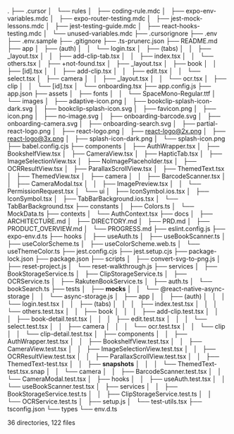 .
├── .cursor
│   └── rules
│       ├── coding-rule.mdc
│       ├── expo-env-variables.mdc
│       ├── expo-router-testing.mdc
│       ├── jest-mock-lessons.mdc
│       ├── jest-testing-guide.mdc
│       ├── react-hooks-testing.mdc
│       └── unused-variables.mdc
├── .cursorignore
├── .env
├── .env.sample
├── .gitignore
├── .ts-prunerc.json
├── README.md
├── app
│   ├── (auth)
│   │   └── login.tsx
│   ├── (tabs)
│   │   ├── _layout.tsx
│   │   ├── add-clip-tab.tsx
│   │   ├── index.tsx
│   │   └── others.tsx
│   ├── +not-found.tsx
│   ├── _layout.tsx
│   ├── book
│   │   ├── [id].tsx
│   │   ├── add-clip.tsx
│   │   ├── edit.tsx
│   │   └── select.tsx
│   ├── camera
│   │   ├── _layout.tsx
│   │   └── ocr.tsx
│   ├── clip
│   │   └── [id].tsx
│   └── onboarding.tsx
├── app.config.js
├── app.json
├── assets
│   ├── fonts
│   │   └── SpaceMono-Regular.ttf
│   └── images
│       ├── adaptive-icon.png
│       ├── bookclip-splash-icon-dark.svg
│       ├── bookclip-splash-icon.svg
│       ├── favicon.png
│       ├── icon.png
│       ├── no-image.svg
│       ├── onboarding-barcode.svg
│       ├── onboarding-camera.svg
│       ├── onboarding-search.svg
│       ├── partial-react-logo.png
│       ├── react-logo.png
│       ├── react-logo@2x.png
│       ├── react-logo@3x.png
│       ├── splash-icon-dark.png
│       └── splash-icon.png
├── babel.config.cjs
├── components
│   ├── AuthWrapper.tsx
│   ├── BookshelfView.tsx
│   ├── CameraView.tsx
│   ├── HapticTab.tsx
│   ├── ImageSelectionView.tsx
│   ├── NoImagePlaceholder.tsx
│   ├── OCRResultView.tsx
│   ├── ParallaxScrollView.tsx
│   ├── ThemedText.tsx
│   ├── ThemedView.tsx
│   ├── camera
│   │   ├── BarcodeScanner.tsx
│   │   ├── CameraModal.tsx
│   │   ├── ImagePreview.tsx
│   │   └── PermissionRequest.tsx
│   └── ui
│       ├── IconSymbol.ios.tsx
│       ├── IconSymbol.tsx
│       ├── TabBarBackground.ios.tsx
│       └── TabBarBackground.tsx
├── constants
│   ├── Colors.ts
│   └── MockData.ts
├── contexts
│   └── AuthContext.tsx
├── docs
│   ├── ARCHITECTURE.md
│   ├── DIRECTORY.md
│   ├── PRD.md
│   ├── PRODUCT_OVERVIEW.md
│   └── PROGRESS.md
├── eslint.config.js
├── expo-env.d.ts
├── hooks
│   ├── useAuth.ts
│   ├── useBookScanner.ts
│   ├── useColorScheme.ts
│   ├── useColorScheme.web.ts
│   └── useThemeColor.ts
├── jest.config.cjs
├── jest.setup.cjs
├── package-lock.json
├── package.json
├── scripts
│   ├── convert-svg-to-png.js
│   ├── reset-project.js
│   └── reset-walkthrough.js
├── services
│   ├── BookStorageService.ts
│   ├── ClipStorageService.ts
│   ├── OCRService.ts
│   ├── RakutenBookService.ts
│   ├── auth.ts
│   └── bookSearch.ts
├── tests
│   ├── __mocks__
│   │   └── @react-native-async-storage
│   │       └── async-storage.js
│   ├── app
│   │   ├── (auth)
│   │   │   └── login.test.tsx
│   │   ├── (tabs)
│   │   │   ├── index.test.tsx
│   │   │   └── others.test.tsx
│   │   ├── book
│   │   │   ├── add-clip.test.tsx
│   │   │   ├── book-detail.test.tsx
│   │   │   ├── edit.test.tsx
│   │   │   └── select.test.tsx
│   │   ├── camera
│   │   │   └── ocr.test.tsx
│   │   └── clip
│   │       └── clip-detail.test.tsx
│   ├── components
│   │   ├── AuthWrapper.test.tsx
│   │   ├── BookshelfView.test.tsx
│   │   ├── CameraView.test.tsx
│   │   ├── ImageSelectionView.test.tsx
│   │   ├── OCRResultView.test.tsx
│   │   ├── ParallaxScrollView.test.tsx
│   │   ├── ThemedText-test.tsx
│   │   ├── __snapshots__
│   │   │   └── ThemedText-test.tsx.snap
│   │   └── camera
│   │       ├── BarcodeScanner.test.tsx
│   │       └── CameraModal.test.tsx
│   ├── hooks
│   │   ├── useAuth.test.tsx
│   │   └── useBookScanner.test.tsx
│   ├── services
│   │   ├── BookStorageService.test.ts
│   │   ├── ClipStorageService.test.ts
│   │   └── OCRService.test.ts
│   ├── setup.js
│   └── test-utils.tsx
├── tsconfig.json
└── types
    └── env.d.ts

36 directories, 122 files
